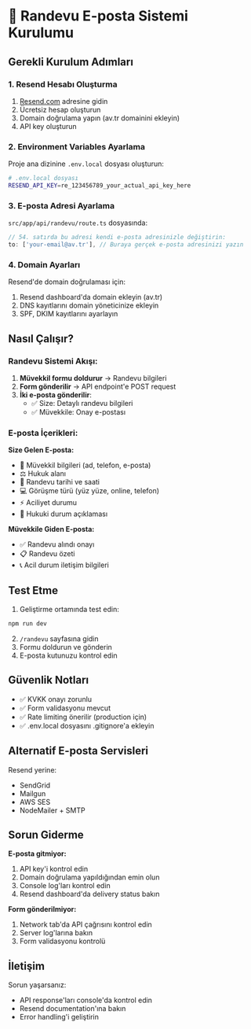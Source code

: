 # 📧 Randevu E-posta Sistemi Kurulumu

## Gerekli Kurulum Adımları

### 1. Resend Hesabı Oluşturma
1. [Resend.com](https://resend.com) adresine gidin
2. Ücretsiz hesap oluşturun
3. Domain doğrulama yapın (av.tr domainini ekleyin)
4. API key oluşturun

### 2. Environment Variables Ayarlama

Proje ana dizinine `.env.local` dosyası oluşturun:

```bash
# .env.local dosyası
RESEND_API_KEY=re_123456789_your_actual_api_key_here
```

### 3. E-posta Adresi Ayarlama

`src/app/api/randevu/route.ts` dosyasında:

```typescript
// 54. satırda bu adresi kendi e-posta adresinizle değiştirin:
to: ['your-email@av.tr'], // Buraya gerçek e-posta adresinizi yazın
```

### 4. Domain Ayarları

Resend'de domain doğrulaması için:

1. Resend dashboard'da domain ekleyin (av.tr)
2. DNS kayıtlarını domain yöneticinize ekleyin
3. SPF, DKIM kayıtlarını ayarlayın

## Nasıl Çalışır?

### Randevu Sistemi Akışı:

1. **Müvekkil formu doldurur** → Randevu bilgileri
2. **Form gönderilir** → API endpoint'e POST request
3. **İki e-posta gönderilir**:
   - ✅ Size: Detaylı randevu bilgileri
   - ✅ Müvekkile: Onay e-postası

### E-posta İçerikleri:

**Size Gelen E-posta:**
- 👤 Müvekkil bilgileri (ad, telefon, e-posta)
- ⚖️ Hukuk alanı
- 📅 Randevu tarihi ve saati
- 💻 Görüşme türü (yüz yüze, online, telefon)
- ⚡ Aciliyet durumu
- 📝 Hukuki durum açıklaması

**Müvekkile Giden E-posta:**
- ✅ Randevu alındı onayı
- 📋 Randevu özeti
- 📞 Acil durum iletişim bilgileri

## Test Etme

1. Geliştirme ortamında test edin:
```bash
npm run dev
```

2. `/randevu` sayfasına gidin
3. Formu doldurun ve gönderin
4. E-posta kutunuzu kontrol edin

## Güvenlik Notları

- ✅ KVKK onayı zorunlu
- ✅ Form validasyonu mevcut
- ✅ Rate limiting önerilir (production için)
- ✅ .env.local dosyasını .gitignore'a ekleyin

## Alternatif E-posta Servisleri

Resend yerine:
- SendGrid
- Mailgun  
- AWS SES
- NodeMailer + SMTP

## Sorun Giderme

**E-posta gitmiyor:**
1. API key'i kontrol edin
2. Domain doğrulama yapıldığından emin olun
3. Console log'ları kontrol edin
4. Resend dashboard'da delivery status bakın

**Form gönderi­lmiyor:**
1. Network tab'da API çağrısını kontrol edin
2. Server log'larına bakın
3. Form validasyonu kontrolü

## İletişim

Sorun yaşarsanız:
- API response'ları console'da kontrol edin
- Resend documentation'ına bakın
- Error handling'i geliştirin